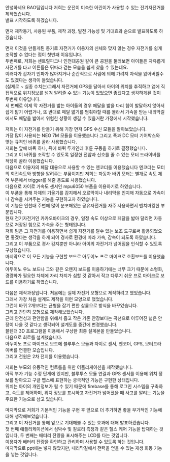 안녕하세요 BAO팀입니다
저희는 운전이 미숙한 어린이가 사용할 수 있는 전기자전거를 제작했습니다.   
발표 시작하도록 하겠습니다.   
  
먼저 제작동기, 사용된 부품, 제작 과정, 발전 가능성 및 기대효과 순으로 발표하도록 하겠습니다.  

먼저 이것을 만들게된 동기로 자전거가 이용자의 신체와 맞지 않는 경우 자전거를 쉽게 조작할 수 없다는 점이 첫번째 이유입니다.   
두번째로, 저희는 센트럴파크나 인천대공원 같이 큰 공원을 둘러보면 아이들은 자유롭게 자전거를 타고 어른들은 뒤따라 걷는 모습을 쉽게 찾을 수 있는데요.   
이러다가 갑자기 인파가 많아지거나 순간적으로 사람에 의해 가려져 자식을 잃어버릴수도 있겠다는 생각이 들었습니다.  
(실제로 ~ 실종 수치는)그래서 자전거에 GPS를 달아서 아이의 위치를 추적하고 앱에 직접적으로 위치정보를 넘겨 알려줄 수 있는 기능이 있었으면 좋겠다고 생각하게된 것이 두번째 이유입니다.   
세 번째로 이제 막 자전거를 밟는 아이들의 경우 페달을 밟을 다리 힘이 발달하지 않아서 쉽게 밟기 어렵거나, 또 반대로 페달 밟기를 멈춰야할 때를 몰라서 가속을 받는 내리막길에서도 페달을 밟아서 위험한 상황이 생길 수 있을거란 가정에서 시작했습니다.   

저희는 이 자전거를 만들기 위해 가장 먼저 GPS 수신 모듈을 알아보았습니다.   
가장 많이 사용되는 NEO 7M 모듈을 이용했습니다 그리고 폭과 DC 모터 기어박스와 맞는 규격인 바퀴를 골라 사용했습니다.   
저희는 앞에 바퀴 하나, 뒤에 바퀴 두개인데 후륜 구동을 하기로 결정했습니다.   
그리고 이 바퀴를 조작할 수 있도록 일정한 전압과 신호를 줄 수 있는 모터 드라이버를 적당히 골라 이용했습니다.   
다음으로 이용자의 페달 대용으로 사용할 수 있는 엔코더를 이용했습니다 엔코더는 모터의 회전속도와 방향을 알려주는 부품이지만 저희는 자동차 바퀴 모터는 별개로 속도 제어 부분에서 trigger를 해줄 용도로 사용했습니다.   
다음으로 자이로 가속도 센서인 mpu6050 부품을 이용하기로 하였습니다.   
이 부품을 통해 차체의 기울기를 감지해서 오르막이나 내리막을 인지해 자동으로 가속이나 감속을 시켜주는 기능을 구현하고자 하였습니다.   
이 기능은 인천대 주변에 많이 분포해있는 공유자전거를 자주 사용하면서 벤치마킹한 부분입니다.   
현재 전기자전거인 카카오바이크의 경우, 일정 속도 이상으로 페달을 밟아 달리면 자동으로 저장된 힘으로 가속을 주는 형태입니다.   
저희 팀은 그 자전거를 이용하면서 쉽게 자전거를 탈수 있는 보조 도구로써 활용되었으면 좋겠다는 생각을 하게 되어 경사로 환경에 따라 가속, 감속이 되도록 하였습니다.  
그리고 이 부품으로 경사 감지뿐만 아니라 아이의 자전거가 넘어짐을 인식할 수 있도록 구상했습니다.   
마지막으로 이 모든 기능을 구현할 보드로 아두이노 프로 마이크로 호환보드를 이용했습니다.  
아두이노 우노 보드나 그와 같은 오렌지 보드를 이용하기에는 너무 크기 때문에 소형화, 경량화가 필요한 차체에 자리 차지가 심할 것 같아서 작고 다루기 쉬운 프로 마이크로 보드를 이용하기로 하였습니다.  

다음은 제작과정입니다. 처음에는 실제 자전거 모형으로 제작하려고 했었습니다.   
그래서 가장 처음 설계도 제작을 이런 모양으로 했었습니다.   
그런데 바퀴 2개보다는 균형을 잡기 편한 삼륜으로 방식을 바꾸었습니다.   
그리고 간단히 모형으로 제작해보았습니다.   
근데 안전성과 편안함을 위해서 좁고 작은 기존 안장보다는 곡선으로 이루어진 넓은 안장이 나을 것 같다고 생각되어 설계도를 중간에 변경했습니다.   
블렌더 3D 프로그램을 이용해서 구상한 최종 설계본을 만들었습니다.   
다음으로 회로를 설계했습니다.   
아두이노 프로 마이크로 보드에 블루투스 모듈과 자이로 센서, 엔코더, GPS, 모터드라이버를 연결한 모습입니다.     
그리고 전원은 2차 전지를 이용했습니다.  
    
저희는 부모의 유동적인 컨트롤을 위한 어플리케이션을 제작했습니다.   
아직 부가 기능 수정 단계에 있지만, 블루투스 모듈 연결과 GPS 센서를 이용해 위치 정보를 받아오고 구글 맵스에 표현하는 궁극적인 기능은 구현한 상태입니다.   
위치는 아이의 개인정보가 될 수 있기 때문에 firebase를 통해 로그인 시스템을 구축하고, 속도를 제어하며, 위치 정보를 표시하고 자전거가 넘어졌을 때 사고를 알리는 기능을 주요한 기능으로 삼고 있습니다.  
  
마지막으로 저희가 기본적인 기능을 구현 후 앞으로 더 추가하면 좋을 부가적인 기능에 대해 생각해보았습니다.   
그리고 이 자전거를 통해 앞으로 기대해볼 수 있는 효과에 대해 발표하겠습니다.   
첫 번째 애플리케이션에서 심박수 및 칼로리 측정과 같은 헬스 케어 기능을 탑재하는 것입니다, 두 번째는 배터리 잔량을 표시해주는 LCD를 다는 것입니다.   
이용자가 배터리 잔량을 확인하고 관리하며 사용할 수 있도록 하는 것입니다.   
마지막으로 ppt에는 넣지 않았지만, 내리막길에서 전력을 얻을 수 있는 재생 회동 기능을 넣는 것입니다.      
